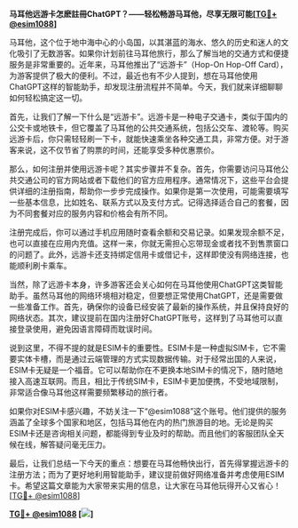 **马耳他远游卡怎麽註冊ChatGPT？——轻松畅游马耳他，尽享无限可能[[TG💪+ @esim1088](https://t.me/s/esim1088)]**

马耳他，这个位于地中海中心的小岛国，以其湛蓝的海水、悠久的历史和迷人的文化吸引了无数游客。如果你计划前往马耳他旅行，那么了解当地的交通方式和便捷服务是非常重要的。近年来，马耳他推出了“远游卡”（Hop-On Hop-Off Card），为游客提供了极大的便利。不过，最近也有不少人提到，想在马耳他使用ChatGPT这样的智能助手，却发现注册流程并不简单。今天，我们就来详细聊聊如何轻松搞定这一切。

首先，让我们了解一下什么是“远游卡”。远游卡是一种电子交通卡，类似于国内的公交卡或地铁卡，但它覆盖了马耳他的公共交通系统，包括公交车、渡轮等。购买远游卡后，你只需轻轻刷一下卡，就能快速乘坐各种交通工具，非常方便。对于游客来说，这不仅节省了购票的时间，还能享受多种优惠票价。

那么，如何注册并使用远游卡呢？其实步骤并不复杂。首先，你需要访问马耳他公共交通公司的官方网站或者下载他们的官方应用程序。通常情况下，这些平台会提供详细的注册指南，帮助你一步步完成操作。如果你是第一次使用，可能需要填写一些基本信息，比如姓名、联系方式以及支付方式。记得选择适合自己的套餐，因为不同套餐对应的服务内容和价格会有所不同。

注册完成后，你可以通过手机应用随时查看余额和交易记录。如果发现余额不足，也可以直接在应用内充值。这样一来，你就无需担心忘带现金或者找不到售票窗口的问题了。此外，远游卡还支持绑定信用卡或借记卡，这样即使没有网络连接，也能顺利刷卡乘车。

当然，除了远游卡本身，许多游客还会关心如何在马耳他使用ChatGPT这类智能助手。虽然马耳他的网络环境相对稳定，但要想正常使用ChatGPT，还是需要做一些准备工作。首先，确保你的设备已经安装了最新的操作系统，并且保持良好的网络状态。其次，建议提前在国内注册好ChatGPT账号，这样到了马耳他可以直接登录使用，避免因语言障碍而耽误时间。

说到这里，不得不提的就是ESIM卡的重要性。ESIM卡是一种虚拟SIM卡，它不需要实体卡槽，而是通过云端管理的方式实现数据传输。对于经常出国的人来说，ESIM卡无疑是一个福音。它可以帮助你在不更换本地SIM卡的情况下，随时随地接入高速互联网。而且，相比于传统SIM卡，ESIM卡更加便携，不受地域限制，非常适合像马耳他这样需要频繁移动的旅行者。

如果你对ESIM卡感兴趣，不妨关注一下“@esim1088”这个账号。他们提供的服务涵盖了全球多个国家和地区，包括马耳他在内的热门旅游目的地。无论是购买ESIM卡还是咨询相关问题，都能得到专业及时的帮助。而且他们的客服团队全天候在线，解答疑问毫无压力。

最后，让我们总结一下今天的重点：想要在马耳他畅快出行，首先得掌握远游卡的注册方法；而为了更好地利用智能助手，建议提前做好网络准备并考虑使用ESIM卡。希望这篇文章能为大家带来实用的信息，让大家在马耳他玩得开心又省心！[[TG💪+ @esim1088](https://t.me/s/esim1088)]

**[TG💪+ @esim1088](https://t.me/s/esim1088) [![](https://i.postimg.cc/4NQfJmqS/Snipaste-2025-05-13-00-14-12.png)]**